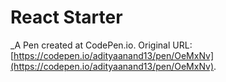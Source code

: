 # React Starter
 _A Pen created at CodePen.io. Original URL: [https://codepen.io/adityaanand13/pen/OeMxNv](https://codepen.io/adityaanand13/pen/OeMxNv).

 